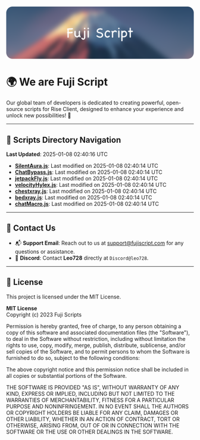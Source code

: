 ![Banner](.github/b.webp)

# 🌍 **We are Fuji Script**

Our global team of developers is dedicated to creating powerful, open-source scripts for Rise Client, designed to enhance your experience and unlock new possibilities! 🌟

---
<!-- SCRIPTS_NAVIGATION_START -->
## 📂 **Scripts Directory Navigation**

**Last Updated**: 2025-01-08 02:40:16 UTC

- **[SilentAura.js](scripts/SilentAura.js)**: Last modified on 2025-01-08 02:40:14 UTC
- **[ChatBypass.js](scripts/ChatBypass.js)**: Last modified on 2025-01-08 02:40:14 UTC
- **[jetpackFly.js](scripts/jetpackFly.js)**: Last modified on 2025-01-08 02:40:14 UTC
- **[velocityHylex.js](scripts/velocityHylex.js)**: Last modified on 2025-01-08 02:40:14 UTC
- **[chestxray.js](scripts/chestxray.js)**: Last modified on 2025-01-08 02:40:14 UTC
- **[bedxray.js](scripts/bedxray.js)**: Last modified on 2025-01-08 02:40:14 UTC
- **[chatMacro.js](scripts/chatMacro.js)**: Last modified on 2025-01-08 02:40:14 UTC

<!-- SCRIPTS_NAVIGATION_END -->

---

## 💬 **Contact Us**  
- 📬 **Support Email**: Reach out to us at [support@fujiscript.com](mailto:support@fujiscript.com) for any questions or assistance.  
- 💬 **Discord**: Contact **Leo728** directly at `Discord@leo728`.

---

## 📜 **License**

This project is licensed under the MIT License.  

**MIT License**  
Copyright (c) 2023 Fuji Scripts  

Permission is hereby granted, free of charge, to any person obtaining a copy of this software and associated documentation files (the "Software"), to deal in the Software without restriction, including without limitation the rights to use, copy, modify, merge, publish, distribute, sublicense, and/or sell copies of the Software, and to permit persons to whom the Software is furnished to do so, subject to the following conditions:  

The above copyright notice and this permission notice shall be included in all copies or substantial portions of the Software.  

THE SOFTWARE IS PROVIDED "AS IS", WITHOUT WARRANTY OF ANY KIND, EXPRESS OR IMPLIED, INCLUDING BUT NOT LIMITED TO THE WARRANTIES OF MERCHANTABILITY, FITNESS FOR A PARTICULAR PURPOSE AND NONINFRINGEMENT. IN NO EVENT SHALL THE AUTHORS OR COPYRIGHT HOLDERS BE LIABLE FOR ANY CLAIM, DAMAGES OR OTHER LIABILITY, WHETHER IN AN ACTION OF CONTRACT, TORT OR OTHERWISE, ARISING FROM, OUT OF OR IN CONNECTION WITH THE SOFTWARE OR THE USE OR OTHER DEALINGS IN THE SOFTWARE.  
